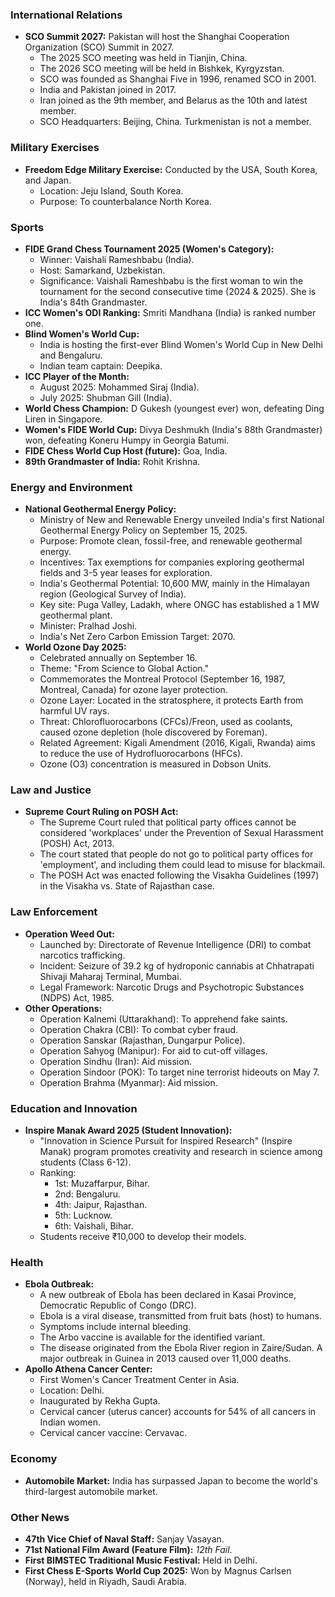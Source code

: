 ### International Relations

*   **SCO Summit 2027:** Pakistan will host the Shanghai Cooperation Organization (SCO) Summit in 2027.
    *   The 2025 SCO meeting was held in Tianjin, China.
    *   The 2026 SCO meeting will be held in Bishkek, Kyrgyzstan.
    *   SCO was founded as Shanghai Five in 1996, renamed SCO in 2001.
    *   India and Pakistan joined in 2017.
    *   Iran joined as the 9th member, and Belarus as the 10th and latest member.
    *   SCO Headquarters: Beijing, China. Turkmenistan is not a member.

### Military Exercises

*   **Freedom Edge Military Exercise:** Conducted by the USA, South Korea, and Japan.
    *   Location: Jeju Island, South Korea.
    *   Purpose: To counterbalance North Korea.

### Sports

*   **FIDE Grand Chess Tournament 2025 (Women's Category):**
    *   Winner: Vaishali Rameshbabu (India).
    *   Host: Samarkand, Uzbekistan.
    *   Significance: Vaishali Rameshbabu is the first woman to win the tournament for the second consecutive time (2024 & 2025). She is India's 84th Grandmaster.
*   **ICC Women's ODI Ranking:** Smriti Mandhana (India) is ranked number one.
*   **Blind Women's World Cup:**
    *   India is hosting the first-ever Blind Women's World Cup in New Delhi and Bengaluru.
    *   Indian team captain: Deepika.
*   **ICC Player of the Month:**
    *   August 2025: Mohammed Siraj (India).
    *   July 2025: Shubman Gill (India).
*   **World Chess Champion:** D Gukesh (youngest ever) won, defeating Ding Liren in Singapore.
*   **Women's FIDE World Cup:** Divya Deshmukh (India's 88th Grandmaster) won, defeating Koneru Humpy in Georgia Batumi.
*   **FIDE Chess World Cup Host (future):** Goa, India.
*   **89th Grandmaster of India:** Rohit Krishna.

### Energy and Environment

*   **National Geothermal Energy Policy:**
    *   Ministry of New and Renewable Energy unveiled India's first National Geothermal Energy Policy on September 15, 2025.
    *   Purpose: Promote clean, fossil-free, and renewable geothermal energy.
    *   Incentives: Tax exemptions for companies exploring geothermal fields and 3-5 year leases for exploration.
    *   India's Geothermal Potential: 10,600 MW, mainly in the Himalayan region (Geological Survey of India).
    *   Key site: Puga Valley, Ladakh, where ONGC has established a 1 MW geothermal plant.
    *   Minister: Pralhad Joshi.
    *   India's Net Zero Carbon Emission Target: 2070.
*   **World Ozone Day 2025:**
    *   Celebrated annually on September 16.
    *   Theme: "From Science to Global Action."
    *   Commemorates the Montreal Protocol (September 16, 1987, Montreal, Canada) for ozone layer protection.
    *   Ozone Layer: Located in the stratosphere, it protects Earth from harmful UV rays.
    *   Threat: Chlorofluorocarbons (CFCs)/Freon, used as coolants, caused ozone depletion (hole discovered by Foreman).
    *   Related Agreement: Kigali Amendment (2016, Kigali, Rwanda) aims to reduce the use of Hydrofluorocarbons (HFCs).
    *   Ozone (O3) concentration is measured in Dobson Units.

### Law and Justice

*   **Supreme Court Ruling on POSH Act:**
    *   The Supreme Court ruled that political party offices cannot be considered 'workplaces' under the Prevention of Sexual Harassment (POSH) Act, 2013.
    *   The court stated that people do not go to political party offices for 'employment', and including them could lead to misuse for blackmail.
    *   The POSH Act was enacted following the Visakha Guidelines (1997) in the Visakha vs. State of Rajasthan case.

### Law Enforcement

*   **Operation Weed Out:**
    *   Launched by: Directorate of Revenue Intelligence (DRI) to combat narcotics trafficking.
    *   Incident: Seizure of 39.2 kg of hydroponic cannabis at Chhatrapati Shivaji Maharaj Terminal, Mumbai.
    *   Legal Framework: Narcotic Drugs and Psychotropic Substances (NDPS) Act, 1985.
*   **Other Operations:**
    *   Operation Kalnemi (Uttarakhand): To apprehend fake saints.
    *   Operation Chakra (CBI): To combat cyber fraud.
    *   Operation Sanskar (Rajasthan, Dungarpur Police).
    *   Operation Sahyog (Manipur): For aid to cut-off villages.
    *   Operation Sindhu (Iran): Aid mission.
    *   Operation Sindoor (POK): To target nine terrorist hideouts on May 7.
    *   Operation Brahma (Myanmar): Aid mission.

### Education and Innovation

*   **Inspire Manak Award 2025 (Student Innovation):**
    *   "Innovation in Science Pursuit for Inspired Research" (Inspire Manak) program promotes creativity and research in science among students (Class 6-12).
    *   Ranking:
        *   1st: Muzaffarpur, Bihar.
        *   2nd: Bengaluru.
        *   4th: Jaipur, Rajasthan.
        *   5th: Lucknow.
        *   6th: Vaishali, Bihar.
    *   Students receive ₹10,000 to develop their models.

### Health

*   **Ebola Outbreak:**
    *   A new outbreak of Ebola has been declared in Kasai Province, Democratic Republic of Congo (DRC).
    *   Ebola is a viral disease, transmitted from fruit bats (host) to humans.
    *   Symptoms include internal bleeding.
    *   The Arbo vaccine is available for the identified variant.
    *   The disease originated from the Ebola River region in Zaire/Sudan. A major outbreak in Guinea in 2013 caused over 11,000 deaths.
*   **Apollo Athena Cancer Center:**
    *   First Women's Cancer Treatment Center in Asia.
    *   Location: Delhi.
    *   Inaugurated by Rekha Gupta.
    *   Cervical cancer (uterus cancer) accounts for 54% of all cancers in Indian women.
    *   Cervical cancer vaccine: Cervavac.

### Economy

*   **Automobile Market:** India has surpassed Japan to become the world's third-largest automobile market.

### Other News

*   **47th Vice Chief of Naval Staff:** Sanjay Vasayan.
*   **71st National Film Award (Feature Film):** *12th Fail*.
*   **First BIMSTEC Traditional Music Festival:** Held in Delhi.
*   **First Chess E-Sports World Cup 2025:** Won by Magnus Carlsen (Norway), held in Riyadh, Saudi Arabia.